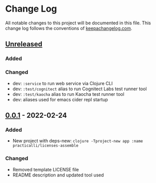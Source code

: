 # Change Log
All notable changes to this project will be documented in this file. This change log follows the conventions of [keepachangelog.com](http://keepachangelog.com/).

## [Unreleased]
### Added
### Changed
- dev: `:service` to run web service via Clojure CLI
- dev: `:test/cognitect` alias to run Cognitect Labs test runner tool
- dev: `:test/kaocha` alias to run Kaocha test runner tool
- dev: aliases used for emacs cider repl startup


## [0.0.1] - 2022-02-24
### Added
- New project with deps-new: `clojure -Tproject-new app :name practicalli/licenses-assemble`
### Changed
- Removed template LICENSE file
- README description and updated tool used

[Unreleased]: https://github.com/practicalli/licenses-assemble/compare/0.0.1...HEAD
[0.0.1]: https://github.com/practicalli/licenses-assemble/compare/0.0.0...0.0.1
